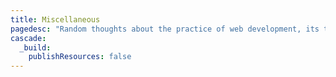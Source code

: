 ```yaml
---
title: Miscellaneous
pagedesc: "Random thoughts about the practice of web development, its techniques and best practices, and things that I love."
cascade:
  _build:
    publishResources: false
---
```

